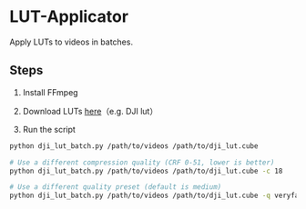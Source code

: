 # LUT-Applicator
Apply LUTs to videos in batches.


## Steps
1. Install FFmpeg

2. Download LUTs [here](https://www.dji.com/lut)（e.g. DJI lut）

3. Run the script
```bash
python dji_lut_batch.py /path/to/videos /path/to/dji_lut.cube

# Use a different compression quality (CRF 0-51, lower is better)
python dji_lut_batch.py /path/to/videos /path/to/dji_lut.cube -c 18

# Use a different quality preset (default is medium)    
python dji_lut_batch.py /path/to/videos /path/to/dji_lut.cube -q veryfast
```


